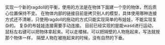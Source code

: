 实现一个新的ragdoll的平衡，使用的方法是在物体下面建一个空的物体，然后质心位置保持不变。
在物体内部的链接目前是拷贝别人的模型，具体使用哪种连接方式还不清晰，只使用ragdoll的拖动的方式只能实现简单的布娃娃，不能实现复杂的。
复杂的布娃娃连接需要手动连接。
目前已经实现的是能wasd进行运动，鼠标左右键可以把物体拿起来。可以走楼梯。可以把隔壁的人物拖起来，写法就按那个物体一样，
隔壁人物在被拖起来的时候，没有自然的下垂。